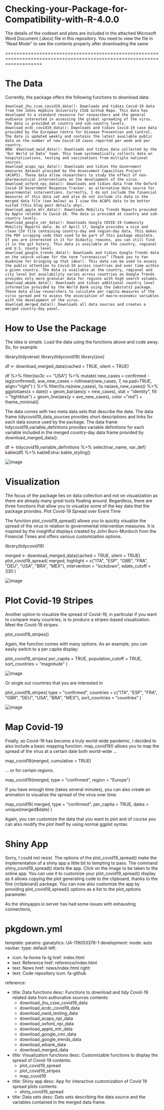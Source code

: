 # Checking-your-Package-for-Compatibility-with-R-4.0.0

The details of the codeset and plots are included in the attached Microsoft Word Document (.docx) file in this repository. 
You need to view the file in "Read Mode" to see the contents properly after downloading the same


=========================================================================================================================

The Data
=============
Currently, the package offers the following functions to download data:

    download_jhu_csse_covid19_data(): Downloads and tidies Covid-19 data from the Johns Hopkins University CSSE Github Repo. This data has developed to a standard resource for researchers and the general audience interested in assessing the global spreading of the virus. The data is provided at country and sub-country levels.
    download_ecdc_covid19_data(): Downloads and tidies Covid-19 case data provided by the European Centre for Disease Prevention and Control. The data is updated weekly and contains the latest available public data on the number of new Covid-19 cases reported per week and per country.
    NEW: download_owid_data(): Downloads and tidies data collected by the ‘Our World in Data’ team. This team systematically collects data on hospitalizations, testing and vaccinations from multiple national sources.
    download_acaps_npi_data(): Downloads and tidies the Government measures dataset provided by the Assessment Capacities Project (ACAPS). These data allow researchers to study the effect of non-pharmaceutical interventions on the development of the virus.
    download_oxford_npi_data(): Downloads and tidies data from the Oxford Covid-19 Government Response Tracker, an alternative data source for governmental interventions. Currently, I do not include the financial measures of this data set and also do not include its data in the merged data file (see below) as I view the ACAPS data to be better suited (this blog post details why).
    download_apple_mtr_data(): Downloads Mobility Trends Reports provided by Apple related to Covid-19. The data is provided at country and sub-country levels.
    download_google_cmr_data(): Downloads Google COVID-19 Community Mobility Reports data. As of April 17, Google provides a nice and clean CSV file containing country-day and region-day data. This makes the PDF scraping code that used to be part of this package obsolete. If you are interested in it for didactic reasons, you can still find it in the git hstory. This data is available at the country, regional and U.S. county level.
    download_google_trends_data(): Downloads and tidies Google Trends data on the search volume for the term “coronavirus” (Thank you to Yan Ouaknine for bringing up that idea!). This data can be used to assess the public attention to Covid-19 across countries and over time within a given country. The data is available at the country, regional and city level but availability varies across countries as Google Trends provides only more granular data for regions with high search volumes.
    download_wbank_data(): Downloads and tidies additional country level information provided by the World Bank using the {wbstats} package. These data allow researchers to calculate per capita measures of the virus spread and to assess the association of macro-economic variables with the development of the virus.
    download_merged_data(): Downloads all data sources and creates a merged country-day panel.

How to Use the Package
========================
The idea is simple. Load the data using the functions above and code away. So, for example:

library(tidyverse)
library(tidycovid19)
library(zoo)

df <- download_merged_data(cached = TRUE, silent = TRUE)

df %>%
  filter(iso3c == "USA") %>%
  mutate(
    new_cases = confirmed - lag(confirmed),
    ave_new_cases = rollmean(new_cases, 7, na.pad=TRUE, align="right")
  ) %>%
  filter(!is.na(new_cases), !is.na(ave_new_cases)) %>%
  ggplot(aes(x = date)) +
  geom_bar(aes(y = new_cases), stat = "identity", fill = "lightblue") +
  geom_line(aes(y = ave_new_cases), color ="red") +
  theme_minimal()

The data comes with two meta data sets that describe the data. The data frame tidycovid19_data_sources provides short descriptions and links for each data source used by the package. The data frame tidycovid19_variable_defintions provides variable definitions for each variable included in the merged country-day data frame provided by download_merged_data():

df <- tidycovid19_variable_definitions %>%
  select(var_name, var_def)
kable(df) %>% kableExtra::kable_styling()


![image](https://user-images.githubusercontent.com/26252963/133880542-48d85e9d-fca5-4c7a-80b5-4cb61f03e365.png)



Visualization
===============
The focus of the package lies on data collection and not on visualization as there are already many great tools floating around. Regardless, there are three functions that allow you to visualize some of the key data that the package provides.
Plot Covid-19 Spread over Event Time

The function plot_covid19_spread() allows you to quickly visualize the spread of the virus in relation to governmental intervention measures. It is inspired by the insightful displays created by John Burn-Murdoch from the Financial Times and offers various customization options.



library(tidycovid19)

merged <- download_merged_data(cached = TRUE, silent = TRUE)
plot_covid19_spread(
  merged, highlight = c("ITA", "ESP", "GBR", "FRA", "DEU", "USA", "BRA", "MEX"),
  intervention = "lockdown", edate_cutoff = 330
)

![image](https://user-images.githubusercontent.com/26252963/133880599-4dd778c2-4b16-4428-965c-5cf0ad2e1a7b.png)


Plot Covid-19 Stripes
========================
Another option to visualize the spread of Covid-19, in particular if you want to compare many countries, is to produce a stripes-based visualization. Meet the Covid-19 stripes:

plot_covid19_stripes()

Again, the function comes with many options. As an example, you can easily switch to a per capita display:

plot_covid19_stripes(
  per_capita = TRUE, 
  population_cutoff = TRUE, 
  sort_countries = "magnitude"
)

![image](https://user-images.githubusercontent.com/26252963/133880629-6d8547e8-2791-4307-8040-8e6f73edf052.png)


Or single out countries that you are interested in

plot_covid19_stripes(
  type = "confirmed", 
  countries = c("ITA", "ESP", "FRA", "GBR", "DEU", "USA", "BRA", "MEX"),
  sort_countries = "countries"
)

![image](https://user-images.githubusercontent.com/26252963/133880645-2f29c6a7-48e8-4890-ae4f-7936d6553876.png)


Map Covid-19
=============

Finally, as Covid-19 has become a truly world-wide pandemic, I decided to also include a basic mapping function. map_covid19() allows you to map the spread of the virus at a certain date both world-wide …

map_covid19(merged, cumulative = TRUE)

… or for certain regions.

map_covid19(merged, type = "confirmed", region = "Europe") 

If you have enough time (takes several minutes), you can also create an animation to visualize the spread of the virus over time.

map_covid19(
  merged, type = "confirmed", per_capita = TRUE, dates = unique(merged$date)
)

Again, you can customize the data that you want to plot and of course you can also modify the plot itself by using normal ggplot syntax.

Shiny App
=============
Sorry, I could not resist. The options of the plot_covid19_spread() make the implementation of a shiny app a little bit to tempting to pass. The command shiny_covid19_spread() starts the app. Click on the image to be taken to the online app. You can use it to customize your plot_covid19_spread() display as it allows copying the plot generating code to the clipboard, thanks to the fine {rclipboard} package. You can now also customize the app by providing plot_covid19_spread() options as a list to the plot_options parameter.



As the shinyapps.io server has had some issues with exhausting connections, 

pkgdown.yml
================

template:
  params:
    ganalytics: UA-119053376-1
development:
  mode: auto
navbar:
  type: default
  left:
  - icon: fa-home fa-lg
    href: index.html
  - text: Reference
    href: reference/index.html
  - text: News
    href: news/index.html
  right:
  - text: Code repository
    icon: fa-github
    

reference:
- title: Data functions
  desc: Functions to download and tidy Covid-19 related data from authorative sources
  contents:
  - download_jhu_csse_covid19_data
  - download_ecdc_covid19_data
  - download_owid_testing_data
  - download_acaps_npi_data
  - download_oxford_npi_data
  - download_apple_mtr_data
  - download_google_cmr_data
  - download_google_trends_data
  - download_wbank_data
  - download_merged_data
- title: Visualization functions
  desc: Customizable functions to display the spread of Covid-19
  contents:
  - plot_covid19_spread
  - plot_covid19_stripes
  - map_covid19
- title: Shiny app
  desc: App for interactive customization of Covid 19 spread plots
  contents:
  - shiny_covid19_spread
- title: Data sets
  desc: Dats sets describing the data source and the variables contained in the merged data frame.
